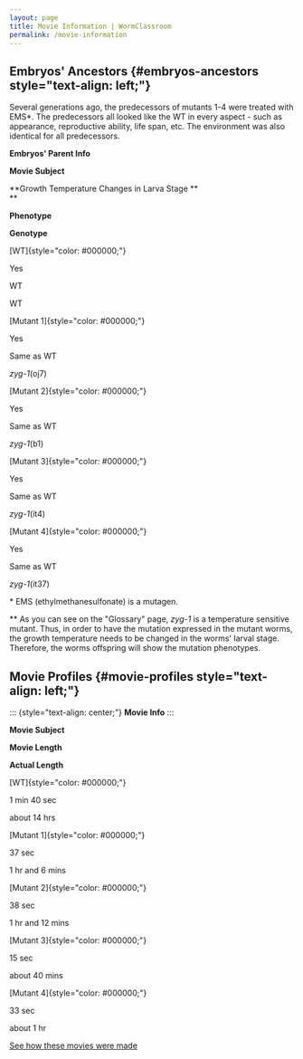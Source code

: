 ```yaml
---
layout: page
title: Movie Information | WormClassroom
permalink: /movie-information
---
```

Embryos\' Ancestors {#embryos-ancestors style="text-align: left;"}
-------------------

Several generations ago, the predecessors of mutants 1-4 were treated
with EMS\*. The predecessors all looked like the WT in every aspect -
such as appearance, reproductive ability, life span, etc. The
environment was also identical for all predecessors.

<div>

<div>

**Embryos\' Parent Info**

</div>

</div>

<div>

**Movie Subject**

</div>

<div>

**Growth Temperature Changes in Larva Stage \*\*\
**

</div>

<div>

**Phenotype**

</div>

<div>

**Genotype**

</div>

<div>

[WT]{style="color: #000000;"}

</div>

<div>

Yes

</div>

<div>

WT

</div>

<div>

WT

</div>

<div>

[Mutant 1]{style="color: #000000;"}

</div>

<div>

Yes

</div>

<div>

Same as WT

</div>

<div>

*zyg-1*(oj7)

</div>

<div>

[Mutant 2]{style="color: #000000;"}

</div>

<div>

Yes

</div>

<div>

Same as WT

</div>

<div>

*zyg-1*(b1)

</div>

<div>

[Mutant 3]{style="color: #000000;"}

</div>

<div>

Yes

</div>

<div>

Same as WT

</div>

<div>

*zyg-1*(it4)

</div>

<div>

[Mutant 4]{style="color: #000000;"}

</div>

<div>

Yes

</div>

<div>

Same as WT

</div>

<div>

*zyg-1*(it37)

</div>

\* EMS (ethylmethanesulfonate) is a mutagen.

\*\* As you can see on the \"Glossary\" page, *zyg-1* is a temperature
sensitive mutant. Thus, in order to have the mutation expressed in the
mutant worms, the growth temperature needs to be changed in the worms\'
larval stage. Therefore, the worms offspring will show the mutation
phenotypes.

Movie Profiles {#movie-profiles style="text-align: left;"}
--------------

<div>

::: {style="text-align: center;"}
**Movie Info**
:::

</div>

<div>

**Movie Subject**

</div>

<div>

**Movie Length**

</div>

<div>

**Actual Length**

</div>

<div>

[WT]{style="color: #000000;"}

</div>

<div>

1 min 40 sec

</div>

<div>

about 14 hrs

</div>

<div>

[Mutant 1]{style="color: #000000;"}

</div>

<div>

37 sec

</div>

<div>

1 hr and 6 mins

</div>

<div>

[Mutant 2]{style="color: #000000;"}

</div>

<div>

38 sec

</div>

<div>

1 hr and 12 mins

</div>

<div>

[Mutant 3]{style="color: #000000;"}

</div>

<div>

15 sec

</div>

<div>

about 40 mins

</div>

<div>

[Mutant 4]{style="color: #000000;"}

</div>

<div>

33 sec

</div>

<div>

about 1 hr

</div>

[See how these movies were made](making-movies)
